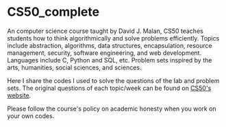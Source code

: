 # CS50_complete

An computer science course taught by David J. Malan, CS50 teaches students how to think algorithmically and solve problems efficiently. Topics include abstraction, algorithms, data structures, encapsulation, resource management, security, software engineering, and web development. Languages include C, Python and SQL, etc. Problem sets inspired by the arts, humanities, social sciences, and sciences. 


Here I share the codes I used to solve the questions of the lab and problem sets. The original questions of each topic/week can be found on [CS50's website](https://cs50.harvard.edu/x/2023/). 


Please follow the course's policy on academic honesty when you work on your own codes.